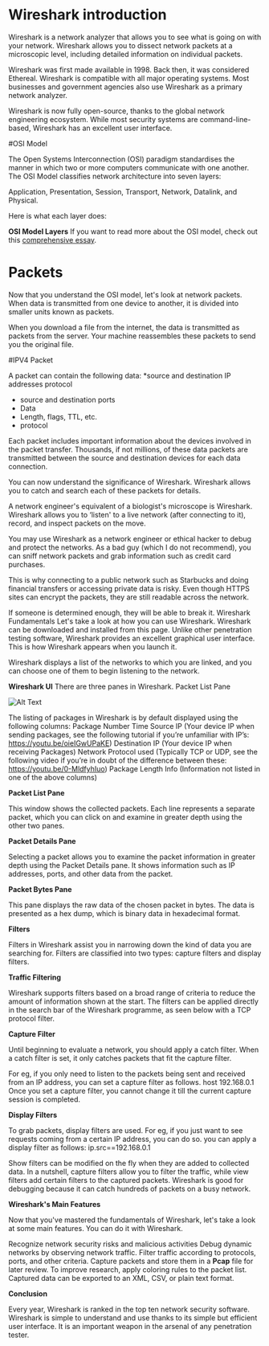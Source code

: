 # Wireshark introduction
Wireshark is a network analyzer that allows you to see what is going on with your network. Wireshark allows you to dissect network packets at a microscopic level, including detailed information on individual packets.

Wireshark was first made available in 1998. Back then, it was considered Ethereal. Wireshark is compatible with all major operating systems. Most businesses and government agencies also use Wireshark as a primary network analyzer.

Wireshark is now fully open-source, thanks to the global network engineering ecosystem. While most security systems are command-line-based, Wireshark has an excellent user interface.

#OSI Model

The Open Systems Interconnection (OSI) paradigm standardises the manner in which two or more computers communicate with one another. The OSI Model classifies network architecture into seven layers:

Application, Presentation, Session, Transport, Network, Datalink, and Physical.


Here is what each layer does:


**OSI Model Layers**
If you want to read more about the OSI model, check out this [comprehensive essay](https://dev.to/vishwasnarayan5/cyber-secutiry-3c8a).

# Packets

Now that you understand the OSI model, let's look at network packets. When data is transmitted from one device to another, it is divided into smaller units known as packets.

When you download a file from the internet, the data is transmitted as packets from the server. Your machine reassembles these packets to send you the original file.

#IPV4 Packet

A packet can contain the following data:
*source and destination IP addresses
protocol
* source and destination ports
* Data
* Length, flags, TTL, etc.
* protocol

Each packet includes important information about the devices involved in the packet transfer. Thousands, if not millions, of these data packets are transmitted between the source and destination devices for each data connection.

You can now understand the significance of Wireshark. Wireshark allows you to catch and search each of these packets for details.

A network engineer's equivalent of a biologist's microscope is Wireshark. Wireshark allows you to ‘listen' to a live network (after connecting to it), record, and inspect packets on the move.

You may use Wireshark as a network engineer or ethical hacker to debug and protect the networks. As a bad guy (which I do not recommend), you can sniff network packets and grab information such as credit card purchases.

This is why connecting to a public network such as Starbucks and doing financial transfers or accessing private data is risky. Even though HTTPS sites can encrypt the packets, they are still readable across the network.

If someone is determined enough, they will be able to break it.
Wireshark Fundamentals
Let's take a look at how you can use Wireshark. Wireshark can be downloaded and installed from this page.
Unlike other penetration testing software, Wireshark provides an excellent graphical user interface. This is how Wireshark appears when you launch it.

Wireshark displays a list of the networks to which you are linked, and you can choose one of them to begin listening to the network.

**Wireshark UI**
There are three panes in Wireshark.
Packet List Pane

![Alt Text](https://dev-to-uploads.s3.amazonaws.com/uploads/articles/s1goim6suk41ewj9xuk0.png)

The listing of packages in Wireshark is by default displayed using the following columns:
Package Number
Time
Source IP (Your device IP when sending packages, see the following tutorial if you’re unfamiliar with IP’s: https://youtu.be/oieIGwUPaKE)
Destination IP (Your device IP when receiving Packages)
Network Protocol used (Typically TCP or UDP, see the following video if you’re in doubt of the difference between these: https://youtu.be/0-MldfyhIuo)
Package Length
Info (Information not listed in one of the above columns)


**Packet List Pane**

This window shows the collected packets. Each line represents a separate packet, which you can click on and examine in greater depth using the other two panes.

**Packet Details Pane**

Selecting a packet allows you to examine the packet information in greater depth using the Packet Details pane. It shows information such as IP addresses, ports, and other data from the packet.

**Packet Bytes Pane**

This pane displays the raw data of the chosen packet in bytes. The data is presented as a hex dump, which is binary data in hexadecimal format.

**Filters**

Filters in Wireshark assist you in narrowing down the kind of data you are searching for. Filters are classified into two types: capture filters and display filters.

**Traffic Filtering**

Wireshark supports filters based on a broad range of criteria to reduce the amount of information shown at the start. The filters can be applied directly in the search bar of the Wireshark programme, as seen below with a TCP protocol filter.

**Capture Filter**

Until beginning to evaluate a network, you should apply a catch filter. When a catch filter is set, it only catches packets that fit the capture filter.

For eg, if you only need to listen to the packets being sent and received from an IP address, you can set a capture filter as follows.
host 192.168.0.1
Once you set a capture filter, you cannot change it till the current capture session is completed.

**Display Filters**

To grab packets, display filters are used. For eg, if you just want to see requests coming from a certain IP address, you can do so. you can apply a display filter as follows:
ip.src==192.168.0.1

Show filters can be modified on the fly when they are added to collected data.
In a nutshell, capture filters allow you to filter the traffic, while view filters add certain filters to the captured packets. Wireshark is good for debugging because it can catch hundreds of packets on a busy network.

**Wireshark's Main Features**

Now that you've mastered the fundamentals of Wireshark, let's take a look at some main features. You can do it with Wireshark.

Recognize network security risks and malicious activities
Debug dynamic networks by observing network traffic.
Filter traffic according to protocols, ports, and other criteria.
Capture packets and store them in a **Pcap** file for later review.
To improve research, apply coloring rules to the packet list.
Captured data can be exported to an XML, CSV, or plain text format.


**Conclusion**

Every year, Wireshark is ranked in the top ten network security software. Wireshark is simple to understand and use thanks to its simple but efficient user interface. It is an important weapon in the arsenal of any penetration tester.